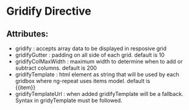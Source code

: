 Gridify Directive
====

Attributes:
---
- gridify : accepts array data to be displayed in resposive grid
- gridifyGutter : padding on all side of each grid. default is 10
- gridifyColMaxWidth : maximum width to determine when to add or subtract columns. default is 200
- gridifyTemplate : html element as string that will be used by each gridbox where ng-repeat uses items model. default is <div class="gridy-box item" ng-repeat="item in items track by $index" ng-model="item">{{item}}</div>
- gridifyTemplateUrl : when added gridifyTemplate will be a fallback. Syntax in gridyTemplate must be followed.
